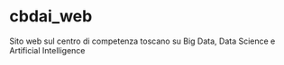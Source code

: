 # cbdai_web
Sito web sul centro di competenza toscano su Big Data, Data Science e Artificial Intelligence
